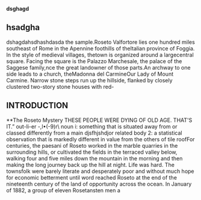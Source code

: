 **dsghagd**
## hsadgha ##
dshagdahsdhashdasda
the sample.Roseto Valfortore lies one hundred miles southeast of Rome in the Apennine foothills of theItalian province of Foggia. In the style of medieval villages, thetown is organized around a largecentral square. Facing the square is the Palazzo Marchesale, the palace of the Saggese family,nce the great landowner of those parts.An archway to one side leads to a church, theMadonna del CarmineOur Lady of Mount Carmine. Narrow stone steps run up the hillside,
flanked by closely clustered two-story stone houses with red-
## INTRODUCTION
**The Roseto Mystery
THESE PEOPLE WERE DYING OF OLD AGE. THAT'S IT.”
out-li-er \-,l•(-9)r\ noun i: something that is situated away from or classed differently from a main  djsfhjshdjor related body 2: a statistical observation that is markedly different in value from the others of
tile roofFor centuries, the paesani of Roseto worked in the marble quarries in the surrounding hills, or
cultivated the fields in the terraced valley below, walking four and five miles down the mountain
in the morning and then making the long journey back up the hill at night. Life was hard. The
townsfolk were barely literate and desperately poor and without much hope for economic
betterment until word reached Roseto at the end of the nineteenth century of the land of
opportunity across the ocean.
In January of 1882, a group of eleven Rosetansten men a
